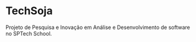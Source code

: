 # TechSoja
Projeto de Pesquisa e Inovação em Análise e Desenvolvimento de software no SPTech School. 
